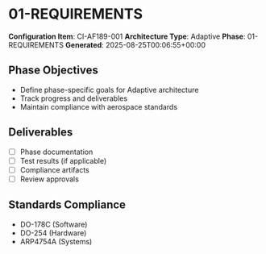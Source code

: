 # 01-REQUIREMENTS

**Configuration Item**: CI-AF189-001
**Architecture Type**: Adaptive
**Phase**: 01-REQUIREMENTS
**Generated**: 2025-08-25T00:06:55+00:00

## Phase Objectives
- Define phase-specific goals for Adaptive architecture
- Track progress and deliverables
- Maintain compliance with aerospace standards

## Deliverables
- [ ] Phase documentation
- [ ] Test results (if applicable)
- [ ] Compliance artifacts
- [ ] Review approvals

## Standards Compliance
- DO-178C (Software)
- DO-254 (Hardware)
- ARP4754A (Systems)
